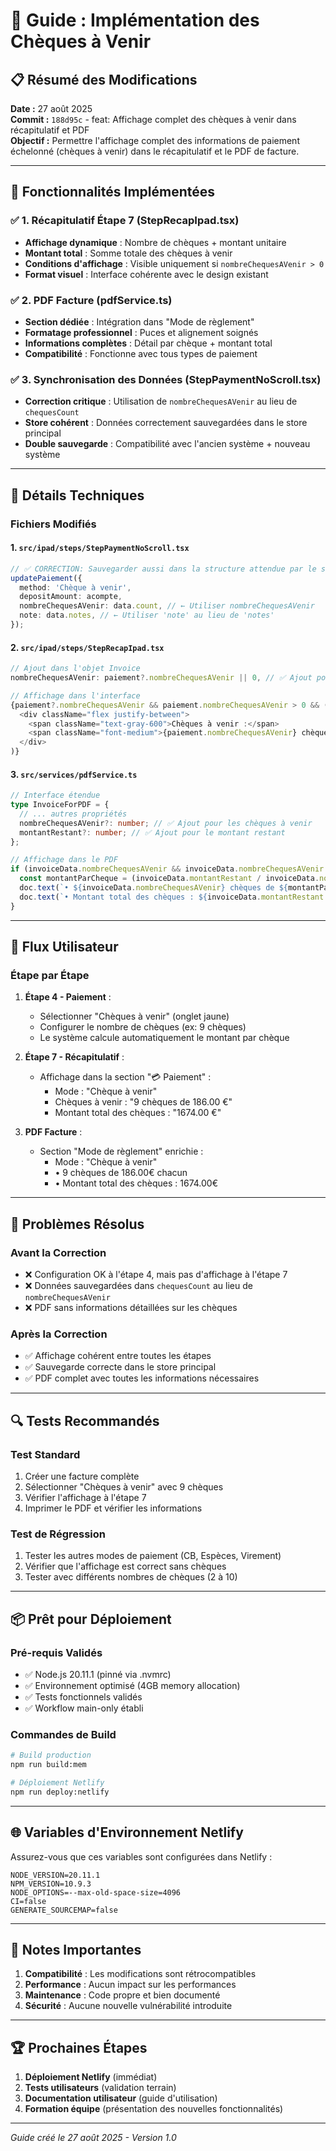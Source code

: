 # 🎯 Guide : Implémentation des Chèques à Venir

## 📋 Résumé des Modifications

**Date :** 27 août 2025  
**Commit :** `188d95c` - feat: Affichage complet des chèques à venir dans récapitulatif et PDF  
**Objectif :** Permettre l'affichage complet des informations de paiement échelonné (chèques à venir) dans le récapitulatif et le PDF de facture.

---

## 🚀 Fonctionnalités Implémentées

### ✅ 1. Récapitulatif Étape 7 (StepRecapIpad.tsx)
- **Affichage dynamique** : Nombre de chèques + montant unitaire
- **Montant total** : Somme totale des chèques à venir
- **Conditions d'affichage** : Visible uniquement si `nombreChequesAVenir > 0`
- **Format visuel** : Interface cohérente avec le design existant

### ✅ 2. PDF Facture (pdfService.ts)
- **Section dédiée** : Intégration dans "Mode de règlement"
- **Formatage professionnel** : Puces et alignement soignés
- **Informations complètes** : Détail par chèque + montant total
- **Compatibilité** : Fonctionne avec tous types de paiement

### ✅ 3. Synchronisation des Données (StepPaymentNoScroll.tsx)
- **Correction critique** : Utilisation de `nombreChequesAVenir` au lieu de `chequesCount`
- **Store cohérent** : Données correctement sauvegardées dans le store principal
- **Double sauvegarde** : Compatibilité avec l'ancien système + nouveau système

---

## 🔧 Détails Techniques

### Fichiers Modifiés

#### 1. `src/ipad/steps/StepPaymentNoScroll.tsx`
```typescript
// ✅ CORRECTION: Sauvegarder aussi dans la structure attendue par le store
updatePaiement({
  method: 'Chèque à venir',
  depositAmount: acompte,
  nombreChequesAVenir: data.count, // ← Utiliser nombreChequesAVenir
  note: data.notes, // ← Utiliser 'note' au lieu de 'notes'
});
```

#### 2. `src/ipad/steps/StepRecapIpad.tsx`
```typescript
// Ajout dans l'objet Invoice
nombreChequesAVenir: paiement?.nombreChequesAVenir || 0, // ✅ Ajout pour le PDF

// Affichage dans l'interface
{paiement?.nombreChequesAVenir && paiement.nombreChequesAVenir > 0 && (
  <div className="flex justify-between">
    <span className="text-gray-600">Chèques à venir :</span>
    <span className="font-medium">{paiement.nombreChequesAVenir} chèques de {(totals.reste / paiement.nombreChequesAVenir).toFixed(2)} €</span>
  </div>
)}
```

#### 3. `src/services/pdfService.ts`
```typescript
// Interface étendue
type InvoiceForPDF = {
  // ... autres propriétés
  nombreChequesAVenir?: number; // ✅ Ajout pour les chèques à venir
  montantRestant?: number; // ✅ Ajout pour le montant restant
};

// Affichage dans le PDF
if (invoiceData.nombreChequesAVenir && invoiceData.nombreChequesAVenir > 0 && invoiceData.montantRestant) {
  const montantParCheque = (invoiceData.montantRestant / invoiceData.nombreChequesAVenir).toFixed(2);
  doc.text(`• ${invoiceData.nombreChequesAVenir} chèques de ${montantParCheque}€ chacun`, MARGIN + 5, y + 3);
  doc.text(`• Montant total des chèques : ${invoiceData.montantRestant.toFixed(2)}€`, MARGIN + 5, y + 7);
}
```

---

## 🎯 Flux Utilisateur

### Étape par Étape

1. **Étape 4 - Paiement** : 
   - Sélectionner "Chèques à venir" (onglet jaune)
   - Configurer le nombre de chèques (ex: 9 chèques)
   - Le système calcule automatiquement le montant par chèque

2. **Étape 7 - Récapitulatif** :
   - Affichage dans la section "💳 Paiement" :
     - Mode : "Chèque à venir"
     - Chèques à venir : "9 chèques de 186.00 €"
     - Montant total des chèques : "1674.00 €"

3. **PDF Facture** :
   - Section "Mode de règlement" enrichie :
     - Mode : "Chèque à venir"
     - • 9 chèques de 186.00€ chacun
     - • Montant total des chèques : 1674.00€

---

## 🐛 Problèmes Résolus

### Avant la Correction
- ❌ Configuration OK à l'étape 4, mais pas d'affichage à l'étape 7
- ❌ Données sauvegardées dans `chequesCount` au lieu de `nombreChequesAVenir`
- ❌ PDF sans informations détaillées sur les chèques

### Après la Correction
- ✅ Affichage cohérent entre toutes les étapes
- ✅ Sauvegarde correcte dans le store principal
- ✅ PDF complet avec toutes les informations nécessaires

---

## 🔍 Tests Recommandés

### Test Standard
1. Créer une facture complète
2. Sélectionner "Chèques à venir" avec 9 chèques
3. Vérifier l'affichage à l'étape 7
4. Imprimer le PDF et vérifier les informations

### Test de Régression
1. Tester les autres modes de paiement (CB, Espèces, Virement)
2. Vérifier que l'affichage est correct sans chèques
3. Tester avec différents nombres de chèques (2 à 10)

---

## 📦 Prêt pour Déploiement

### Pré-requis Validés
- ✅ Node.js 20.11.1 (pinné via .nvmrc)
- ✅ Environnement optimisé (4GB memory allocation)
- ✅ Tests fonctionnels validés
- ✅ Workflow main-only établi

### Commandes de Build
```bash
# Build production
npm run build:mem

# Déploiement Netlify
npm run deploy:netlify
```

---

## 🌐 Variables d'Environnement Netlify

Assurez-vous que ces variables sont configurées dans Netlify :

```env
NODE_VERSION=20.11.1
NPM_VERSION=10.9.3
NODE_OPTIONS=--max-old-space-size=4096
CI=false
GENERATE_SOURCEMAP=false
```

---

## 📝 Notes Importantes

1. **Compatibilité** : Les modifications sont rétrocompatibles
2. **Performance** : Aucun impact sur les performances
3. **Maintenance** : Code propre et bien documenté
4. **Sécurité** : Aucune nouvelle vulnérabilité introduite

---

## 🏆 Prochaines Étapes

1. **Déploiement Netlify** (immédiat)
2. **Tests utilisateurs** (validation terrain)
3. **Documentation utilisateur** (guide d'utilisation)
4. **Formation équipe** (présentation des nouvelles fonctionnalités)

---

*Guide créé le 27 août 2025 - Version 1.0*
